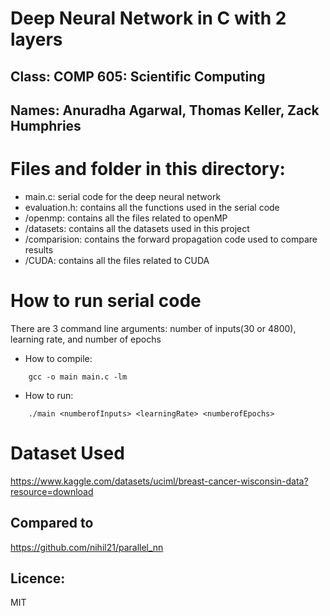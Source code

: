 # Deep Neural Network in C with 2 layers
## Class: COMP 605: Scientific Computing
## Names: Anuradha Agarwal, Thomas Keller, Zack Humphries 


# Files and folder in this directory:
- main.c: serial code for the deep neural network
- evaluation.h: contains all the functions used in the serial code 
- /openmp: contains all the files related to openMP
- /datasets: contains all the datasets used in this project
- /comparision: contains the forward propagation code used to compare results
- /CUDA: contains all the files related to CUDA

# How to run serial code
There are 3 command line arguments: number of inputs(30 or 4800), learning rate, and number of epochs
- How to compile:
```
	gcc -o main main.c -lm
```
- How to run: 

```
	./main <numberofInputs> <learningRate> <numberofEpochs>
```

# Dataset Used
https://www.kaggle.com/datasets/uciml/breast-cancer-wisconsin-data?resource=download

## Compared to
https://github.com/nihil21/parallel_nn

## Licence:
MIT
